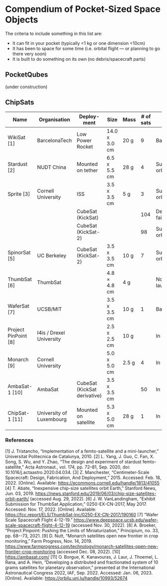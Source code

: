 # Compendium of Pocket-Sized Space Objects

The criteria to include something in this list are:
- It can fit in your pocket (typically <1 kg or one dimension <10cm)
- It has been to space for some time (i.e. orbital flight — or planning to go there very soon)
- It is built to do something on its own (no debris/spacecraft parts)

## PocketQubes

(under construction)

## ChipSats

| Name                 | Organisation             | Deploy-ment                  | Size           | Mass  | # of sats | Result               | Year   |
|----------------------|--------------------------|------------------------------|----------------|-------|-----------|----------------------|--------|
| WikiSat [1]          | BarcelonaTech            | Low Power Rocket             | 14.0 x 3.0 cm  | 20 g  | 9         | Balloon test         | 2009   |
| Stardust [2]         | NUDT China               | Mounted on tether            | 6.5 x 5.5 cm   | 28 g  | 4         | Success in orbit     | 2015   |
| Sprite [3]           | Cornell   University     | ISS                          | 3.5 x   3.5 cm | 5 g   | 3         | Success in orbit     | 2011   |
|                      |                          | CubeSat (KickSat)            |                |       | 104       | Deployment failure   | 2014   |
|                      |                          | CubeSat (KickSat-2)          |                |       | 98        | Success in orbit [4] | 2019   |
| SpinorSat [5]        | UC Berkeley              | CubeSat (KickSat-2)          | 3.5 x 3.5 cm   | 10 g  | 7         | Success in orbit     | 2019   |
| ThumbSat [6]         | ThumbSat                 |                              | 4.8 × 4.8 cm   | 4 g   |           | Not launched         | 2015   |
| WaferSat [7]         | UCSB/MIT                 |                              | 3.5 x 3.5 cm   | 10 g  | 1         | Balloon test         | 2019   |
| Project PinPoint [8] | I4is / Drexel University |                              | 2.5 x 2.5 cm   | 10 g  |           | In progress          | 2021   |
| Monarch [9]          | Cornell University       |                              | 5.0 x 5.0 cm   | 2.5 g | 4         | In progress          | 2023   |
| AmbaSat-1 [10]       | AmbaSat                  | CubeSat (KickSat derivative) | 3.5 x 3.5 cm   |       | 50        | In progress          | 2023   |
| ChipSat-1 [11]       | University of Luxembourg | Mounted on satellite         | 5.3 x 5.0 cm   | 28 g  | 1         | In progress          | 2023   |

### References
[1]	J. Tristancho, “Implementation of a femto-satellite and a mini-launcher,” Universitat Politecnica de Catalunya, 2010.
[2]	L. Yang, J. Guo, C. Fan, X. Song, S. Wu, and Y. Zhao, “The design and experiment of stardust femto-satellite,” Acta Astronaut., vol. 174, pp. 72–81, Sep. 2020, doi: 10.1016/j.actaastro.2020.04.034.
[3]	Z. Manchester, “Centimeter-Scale Spacecraft: Design, Fabrication, And Deployment,” 2015. Accessed: Feb. 18, 2022. [Online]. Available: https://ecommons.cornell.edu/handle/1813/41055
[4]	T. Abate, “Inexpensive chip-size satellites orbit Earth,” Stanford News, Jun. 03, 2019. https://news.stanford.edu/2019/06/03/chip-size-satellites-orbit-earth/ (accessed Aug. 29, 2022).
[6]	J. W. VanLandingham, “Exhibit Submission for ThumbSat Application,” 0250-EX-CN-2017, May 2017. Accessed: Nov. 17, 2022. [Online]. Available: https://fcc.report/ELS/ThumbSat-Inc/0250-EX-CN-2017/190160
[7]	“Wafer Scale Spacecraft Flight 4-12-19.” https://www.deepspace.ucsb.edu/wafer-scale-spacecraft-flight-4-12-19 (accessed Nov. 30, 2022).
[8]	A. Broeker, “Project Pinpoint: Pushing the Limits of Miniaturization,” Principium, no. 33, pp. 68--73, 2021.
[9]	D. Nutt, “Monarch satellites open new frontier in crop monitoring,” Farm Progress, Nov. 14, 2019. https://www.farmprogress.com/technology/monarch-satellites-open-new-frontier-crop-monitoring (accessed Dec. 08, 2022).
[10] https://ambasat.com/
[11] O. Borgue, K. Kanavouras, J. Laur, J. Thoemel, L. Rana, and A. Hein, “Developing a distributed and fractionated system of 10 grams satellites for planetary observation,” presented at the International Astronautical Congress 2022, IAF, Sep. 2022. Accessed: Jan. 06, 2023. [Online]. Available: https://orbilu.uni.lu/handle/10993/52674
